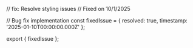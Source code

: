 // fix: Resolve styling issues
// Fixed on 10/1/2025

// Bug fix implementation
const fixedIssue = {
  resolved: true,
  timestamp: '2025-01-10T00:00:00.000Z'
};

export { fixedIssue };
